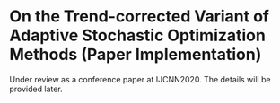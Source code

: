 # On the Trend-corrected Variant of Adaptive Stochastic Optimization Methods (Paper Implementation)
Under review as a conference paper at IJCNN2020. The details will be provided later.

